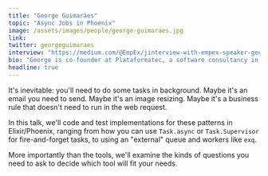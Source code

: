 ```yaml
---
title: "George Guimaräes"
topic: "Async Jobs in Phoenix"
image: /assets/images/people/george-guimaraes.jpg
link:
twitter: georgeguimaraes
interview: "https://medium.com/@EmpEx/jinterview-with-empex-speaker-george-guimar%C3%A3es-a0e870bf9a20#.2gjdunuup"
bio: "George is co-founder at Plataformatec, a software consultancy in Elixir and Ruby. His favorite topics are Discrete Integration, monoliths, and picoservices with Elixir."
headline: true
---
```

It's inevitable: you'll need to do some tasks in background. Maybe it's an email you need to send. Maybe it's an image resizing. Maybe it's a business rule that doesn't need to run in the web request.

In this talk, we'll code and test implementations for these patterns in Elixir/Phoenix, ranging from how you can use `Task.async` or `Task.Supervisor` for fire-and-forget tasks, to using an "external" queue and workers like `exq`. 

More importantly than the tools, we'll examine the kinds of questions you need to ask to decide which tool will fit your needs.
